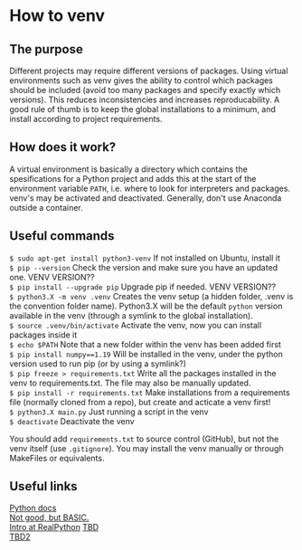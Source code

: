 # How to venv

## The purpose
Different projects may require different versions of packages. Using virtual environments such as venv gives the ability to control which packages should be included (avoid too many packages and specify exactly which versions). This reduces inconsistencies and increases reproducability. A good rule of thumb is to keep the global installations to a minimum, and install according to project requirements.

## How does it work?
A virtual environment is basically a directory which contains the spesifications for a Python project and adds this at the start of the environment variable `PATH`, i.e. where to look for interpreters and packages. venv's may be activated and deactivated. Generally, don't use Anaconda outside a container.

## Useful commands
`$ sudo apt-get install python3-venv` If not installed on Ubuntu, install it<br/>
`$ pip --version` Check the version and make sure you have an updated one. VENV VERSION?? <br/> 
`$ pip install --upgrade pip` Upgrade pip if needed. VENV VERSION?? <br/>
`$ python3.X -m venv .venv` Creates the venv setup (a hidden folder, .venv is the convention folder name). Python3.X will be the default `python` version available in the venv (through a symlink to the global installation).<br/>
`$ source .venv/bin/activate` Activate the venv, now you can install packages inside it<br/>
`$ echo $PATH` Note that a new folder within the venv has been added first<br/>
`$ pip install numpy==1.19` Will be installed in the venv, under the python version used to run pip (or by using a symlink?)<br/>
`$ pip freeze > requirements.txt` Write all the packages installed in the venv to requirements.txt. The file may also be manually updated.<br/>
`$ pip install -r requirements.txt` Make installations from a requirements file (normally cloned from a repo), but create and acticate a venv first!<br/>
`$ python3.X main.py` Just running a script in the venv<br/>
`$ deactivate` Deactivate the venv<br/>

You should add `requirements.txt` to source control (GitHub), but not the venv itself (use `.gitignore`). You may install the venv manually or through MakeFiles or equivalents.

## Useful links
[Python docs](https://docs.python.org/3/library/venv.html)<br/>
[Not good, but BASIC.](https://medium.com/@peterchang_82818/python3-beginner-must-know-venv-fdbbd0421405)<br/> 
[Intro at RealPython](https://realpython.com/python-virtual-environments-a-primer/)
[TBD](https://levelup.gitconnected.com/using-venv-or-virtual-environment-for-installing-python-packages-94f93409384)<br/>
[TBD2](https://hackersandslackers.com/multiple-versions-python-ubuntu/)<br/>
